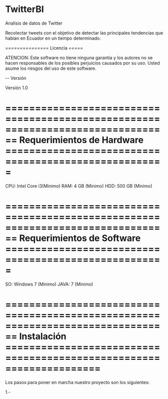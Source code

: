 # TwitterBI
Analisis de datos de Twitter

Recolectar tweets con el objetivo de detectar las principales tendencias que habían en Ecuador en un tiempo determinado.

===============
 Licencia =====

ATENCION:
    Este software no tiene ninguna garantia y los autores no se hacen
    responsables de los posibles perjuicios causados por su uso.
    Usted asume los riesgos del uso de este software.
    

-- Versión 

Versión 1.0

================================================================================
Requerimientos de Hardware =====================================================
================================================================================
CPU: Intel Core i3(Minimo)
RAM: 4 GB (Minimo)
HDD: 500 GB (Minimo)

================================================================================
Requerimientos de Software =====================================================
================================================================================
SO: Windows 7 (Minimo)
JAVA: 7 (Minimo)

================================================================================
Instalación ====================================================================
================================================================================
Los pasos para poner en marcha nuestro proyecto son los siguientes:

1.- 
